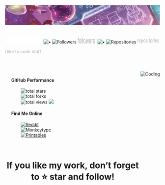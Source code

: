 <!-- Header -->
<img src="imgs/header.svg" alt="header"/>

<!-- Username -->
<img src="imgs/Mars Dev X.svg" height="20" alt="Mars Dev X">

<!-- Id, followers, repos -->
<p>
  <img src="imgs/@marsdevx.svg" height="19" alt="@marsdevx">

  <img src="https://via.placeholder.com/10x1/000000/000000?text=" width="1" height="1" alt="">
  <img src="imgs/•.svg" height="20" width="2" alt="•">
  <img src="https://img.shields.io/github/followers/marsdevx?label=&style=flat-square&color=0D1116" alt="Followers">
  <img src="imgs/followers.svg" height="20" width="56" alt="followers">

  <img src="https://via.placeholder.com/10x1/000000/000000?text=" width="1" height="1" alt="">
  <img src="imgs/•.svg" height="20" width="2" alt="•">
  <img src="https://img.shields.io/badge/dynamic/json?color=0D1116&style=flat-square&label=&query=public_repos&url=https://api.github.com/users/marsdevx" alt="Repositories">
  <img src="imgs/repositories.svg" height="17" width="70" alt="repositories">
</p>

<!-- Desc -->
<img src="imgs/I like to code stuff.svg" height="11" alt="I like to code stuff">

#

<br>

<!-- Gif -->
<img align="right" alt="Coding" height="340" src="https://i.pinimg.com/originals/55/e0/9b/55e09be9dccd8bb15075d4878632c4d4.gif" />

<!-- GitHub Performance -->
<div>
  <h4>&nbsp;&nbsp;&nbsp;&nbsp;&nbsp;&nbsp;GitHub Performance</h4>
</div>

<div>
  &nbsp;&nbsp;&nbsp;&nbsp;&nbsp;&nbsp;&nbsp;&nbsp;&nbsp;&nbsp;&nbsp;&nbsp;
  <img src="https://custom-icon-badges.demolab.com/badge/Stars-115-0D1116?style=for-the-badge&labelColor=0D1116&logo=star&logoColor=yellow" alt="total stars"/>
</div>

<div>
  &nbsp;&nbsp;&nbsp;&nbsp;&nbsp;&nbsp;&nbsp;&nbsp;&nbsp;&nbsp;&nbsp;&nbsp;
  <img src="https://custom-icon-badges.demolab.com/badge/Forks-5-0D1116?style=for-the-badge&logo=repo-forked&logoColor=green&labelColor=0D1116" alt="total forks"/>
</div>

<div>
  &nbsp;&nbsp;&nbsp;&nbsp;&nbsp;&nbsp;&nbsp;&nbsp;&nbsp;&nbsp;&nbsp;&nbsp;
  <img src="https://custom-icon-badges.demolab.com/badge/Views-2.4K-0D1116?style=for-the-badge&logo=eye&logoColor=blue&labelColor=0D1116" alt="total views"/>
  <img src="https://komarev.com/ghpvc/?username=marsdevx&style=pixel" />
</div>

<!-- https://custom-icon-badges.demolab.com/github/stars/marsdevx?color=0D1116&style=for-the-badge&labelColor=0D1116&logo=star&logoColor=yellow -->
<!-- https://komarev.com/ghpvc/?username=marsdevx&abbreviated=true -->
<!-- https://github-readme-stats.vercel.app/api?username=marsdevx -->

<!-- Find Me Online -->
<div>
  <h4>&nbsp;&nbsp;&nbsp;&nbsp;&nbsp;&nbsp;Find Me Online</h4>
</div>

<div>
  &nbsp;&nbsp;&nbsp;&nbsp;&nbsp;&nbsp;&nbsp;&nbsp;&nbsp;&nbsp;&nbsp;&nbsp;
  <a href="https://www.reddit.com/user/marsdevx/submitted">
    <img src="https://custom-icon-badges.demolab.com/badge/Reddit--0D1116?style=for-the-badge&logo=reddit&logoColor=FF4500&labelColor=0D1116" alt="Reddit"/>
  </a>
</div>

<div>
  &nbsp;&nbsp;&nbsp;&nbsp;&nbsp;&nbsp;&nbsp;&nbsp;&nbsp;&nbsp;&nbsp;&nbsp;
  <a href="https://monkeytype.com/profile/marsdevx">
    <img src="https://custom-icon-badges.demolab.com/badge/Monkeytype--0D1116?style=for-the-badge&logo=monkeytype&logoColor=E2B712&labelColor=0D1116" alt="Monkeytype"/>
  </a>
</div>

<div>
  &nbsp;&nbsp;&nbsp;&nbsp;&nbsp;&nbsp;&nbsp;&nbsp;&nbsp;&nbsp;&nbsp;&nbsp;
  <a href="https://www.printables.com/@marsdevx">
    <img src="https://custom-icon-badges.demolab.com/badge/Printables--0D1116?style=for-the-badge&logo=printables&logoColor=EB6F40&labelColor=0D1116" alt="Printables"/>
  </a>
</div>

<br>
<br>

#

<!-- Star and follow -->
<h1 align="center">If you like my work, don’t forget to ⭐ star and follow!</h1>
